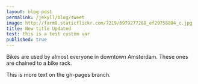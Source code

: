 ```yaml
---
layout: blog-post
permalink: /jekyll/blog/sweet
image: http://farm8.staticflickr.com/7219/6979277288_ef29758884_c.jpg
title: New title Updated
test: this is a test custom var
published: true
---
```


Bikes are used by almost everyone in downtown Amsterdam. These ones are chained to a bike rack.

This is more text on the gh-pages branch.   